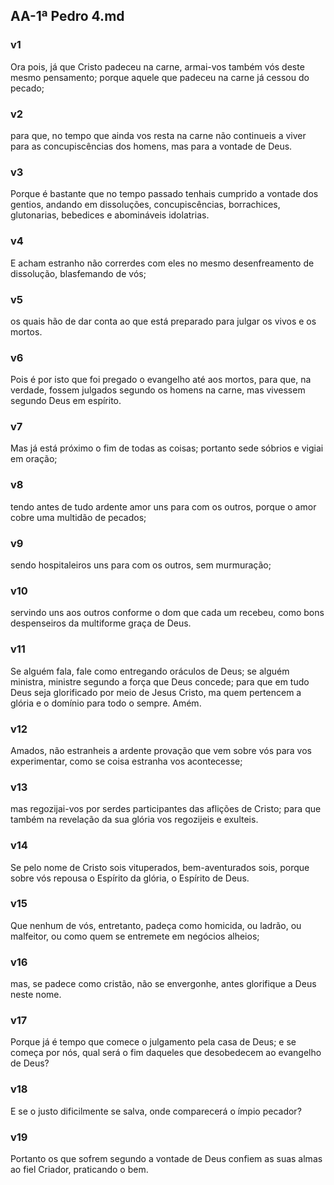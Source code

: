 ## AA-1ª Pedro 4.md
### v1
 Ora pois, já que Cristo padeceu na carne, armai-vos também vós deste mesmo pensamento; porque aquele que padeceu na carne já cessou do pecado;
### v2
 para que, no tempo que ainda vos resta na carne não continueis a viver para as concupiscências dos homens, mas para a vontade de Deus.
### v3
 Porque é bastante que no tempo passado tenhais cumprido a vontade dos gentios, andando em dissoluções, concupiscências, borrachices, glutonarias, bebedices e abomináveis idolatrias.
### v4
 E acham estranho não correrdes com eles no mesmo desenfreamento de dissolução, blasfemando de vós;
### v5
 os quais hão de dar conta ao que está preparado para julgar os vivos e os mortos.
### v6
 Pois é por isto que foi pregado o evangelho até aos mortos, para que, na verdade, fossem julgados segundo os homens na carne, mas vivessem segundo Deus em espírito.
### v7
 Mas já está próximo o fim de todas as coisas; portanto sede sóbrios e vigiai em oração;
### v8
 tendo antes de tudo ardente amor uns para com os outros, porque o amor cobre uma multidão de pecados;
### v9
 sendo hospitaleiros uns para com os outros, sem murmuração;
### v10
 servindo uns aos outros conforme o dom que cada um recebeu, como bons despenseiros da multiforme graça de Deus.
### v11
 Se alguém fala, fale como entregando oráculos de Deus; se alguém ministra, ministre segundo a força que Deus concede; para que em tudo Deus seja glorificado por meio de Jesus Cristo, ma quem pertencem a glória e o domínio para todo o sempre. Amém.
### v12
 Amados, não estranheis a ardente provação que vem sobre vós para vos experimentar, como se coisa estranha vos acontecesse;
### v13
 mas regozijai-vos por serdes participantes das aflições de Cristo; para que também na revelação da sua glória vos regozijeis e exulteis.
### v14
 Se pelo nome de Cristo sois vituperados, bem-aventurados sois, porque sobre vós repousa o Espírito da glória, o Espírito de Deus.
### v15
 Que nenhum de vós, entretanto, padeça como homicida, ou ladrão, ou malfeitor, ou como quem se entremete em negócios alheios;
### v16
 mas, se padece como cristão, não se envergonhe, antes glorifique a Deus neste nome.
### v17
 Porque já é tempo que comece o julgamento pela casa de Deus; e se começa por nós, qual será o fim daqueles que desobedecem ao evangelho de Deus?
### v18
 E se o justo dificilmente se salva, onde comparecerá o ímpio pecador?
### v19
 Portanto os que sofrem segundo a vontade de Deus confiem as suas almas ao fiel Criador, praticando o bem.
